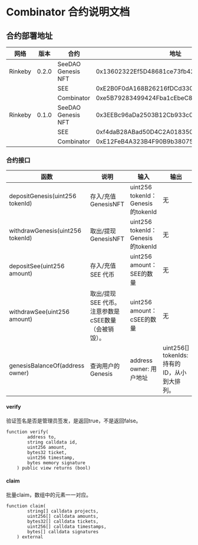 # Combinator 合约说明文档

## 合约部署地址
| 网络     | 版本  | 合约                | 地址                                        |
|---------|-------|--------------------|--------------------------------------------|
| Rinkeby | 0.2.0 | SeeDAO Genesis NFT | 0x13602322Ef5D48681ce73fb42F271B08eB6a245c |
|         |       | SEE                | 0xE2B0F0dA168B26216fDCd330d7105F7979B9325F |
|         |       | Combinator         | 0xe5B79283499424Fba1cEbeC871D11d212E24cEb8 |
| Rinkeby | 0.1.0 | SeeDAO Genesis NFT | 0x3EEBc96aDa2503B12Cb933c0f2263748378B246A |
|         |       | SEE                | 0xf4daB28ABad50D4C2A0183502797CE092Fed7c83 |
|         |       | Combinator         | 0xE12FeB4A323B4F90B9b38075aCC1B794CA4e4F63 |

### 合约接口

| 函数 | 说明 | 输入 | 输出 |
| --- | --- | --- | --- |
| depositGenesis(uint256 tokenId)  | 存入/充值GenesisNFT | uint256 tokenId：Genesis的tokenId | 无 |
| withdrawGenesis(uint256 tokenId) | 取出/提现 GenesisNFT | uint256 tokenId：Genesis的tokenId | 无 |
| depositSee(uint256 amount)  | 存入/充值 SEE 代币 | uint256 amount：SEE的数量 | 无 |
| withdrawSee(uint256 amount) | 取出/提现 SEE 代币。<br/>注意参数是cSEE数量（会被销毁）。 | uint256 amount：cSEE的数量 | 无 |
| genesisBalanceOf(address owner) | 查询用户的Genesis | address owner: 用户地址 | uint256[] tokenIds: 持有的ID，从小到大排列。 |

#### verify
验证签名是否是管理员签发，是返回true，不是返回false。
```solidity
function verify(
        address to,
        string calldata id,
        uint256 amount,
        bytes32 ticket,
        uint256 timestamp,
        bytes memory signature
    ) public view returns (bool)
```

#### claim

批量claim，数组中的元素一一对应。

```solidity
function claim(
        string[] calldata projects,
        uint256[] calldata amounts,
        bytes32[] calldata tickets,
        uint256[] calldata timestamps,
        bytes[] calldata signatures
    ) external
```